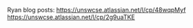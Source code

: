 Ryan blog posts:
https://unswcse.atlassian.net/l/cp/48wqpMyf
https://unswcse.atlassian.net/l/cp/2g9uaTKE
